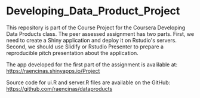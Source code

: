 # Developing_Data_Product_Project


This repository is part of the Course Project for the Coursera Developing Data Products class. 
The peer assessed assignment has two parts. First, we need to create a Shiny application and deploy it on Rstudio's servers.
Second, we should use Slidify or Rstudio Presenter to prepare a reproducible pitch presentation about the application.

The app developed for the first part of the assignment is avalilable at:   
https://raencinas.shinyapps.io/Project  

Source code for ui.R and server.R files are available on the GitHub:  
https://github.com/raencinas/dataproducts  
